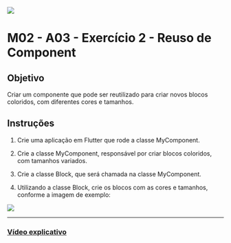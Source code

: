 ﻿![](https://i.imgur.com/xG74tOh.png)

# M02 - A03 - Exercício 2 - Reuso de Component

## Objetivo

Criar um componente que pode ser reutilizado para criar novos blocos coloridos, com diferentes cores e tamanhos.

## Instruções

1. Crie uma aplicação em Flutter que rode a classe MyComponent.

2. Crie a classe MyComponent, responsável por criar blocos coloridos, com tamanhos variados.

3. Crie a classe Block, que será chamada na classe MyComponent.

4. Utilizando a classe Block, crie os blocos com as cores e tamanhos, conforme a imagem de exemplo:

![](https://i.imgur.com/KIrhIhW.png)

---

### [Vídeo explicativo]()

